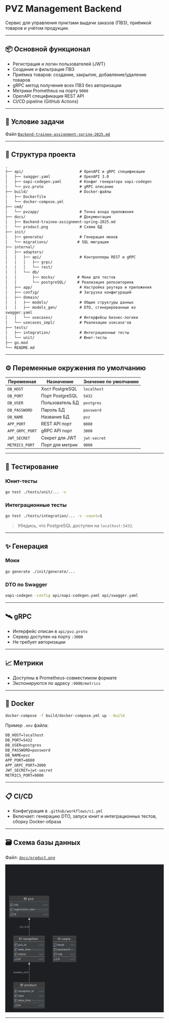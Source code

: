 # PVZ Management Backend

Сервис для управления пунктами выдачи заказов (ПВЗ), приёмкой товаров и учётом продукции.

---

## 📦 Основной функционал

- Регистрация и логин пользователей (JWT)
- Создание и фильтрация ПВЗ
- Приёмка товаров: создание, закрытие, добавление/удаление товаров
- gRPC метод получения всех ПВЗ без авторизации
- Метрики Prometheus на порту `9000`
- OpenAPI спецификация REST API
- CI/CD pipeline (GitHub Actions)

---

## 🧠 Условие задачи

Файл [`Backend-trainee-assignment-spring-2025.md`](./docs/Backend-trainee-assignment-spring-2025.md)

---

## 📁 Структура проекта

```
.
├── api/                         # OpenAPI и gRPC спецификации
│   ├── swagger.yaml             # OpenAPI 3.0
│   ├── oapi-codegen.yaml        # Конфиг генератора oapi-codegen
│   └── pvz.proto                # gRPC описание
├── build/                       # Docker-файлы
│   ├── Dockerfile
│   └── docker-compose.yml
├── cmd/
│   └── pvzapp/                  # Точка входа приложения
├── docs/                        # Документация
│   ├── Backend-trainee-assignment-spring-2025.md
│   └── product.png              # Схема БД
├── init/
│   ├── generate/                # Генерация моков
│   └── migrations/             # SQL миграции
├── internal/
│   ├── adapters/
│   │   ├── api/                 # Контроллеры REST и gRPC
│   │   │   ├── grpc/
│   │   │   └── rest/
│   │   └── db/
│   │       ├── mocks/          # Моки для тестов
│   │       └── postgreSQL/     # Реализация репозиториев
│   ├── app/                     # Настройка роутера и приложения
│   ├── config/                  # Загрузка конфигураций
│   ├── domain/
│   │   ├── models/              # Общие структуры данных
│   │   ├── models_gen/          # DTO, сгенерированные из swagger.yaml
│   │   └── usecases/            # Интерфейсы бизнес-логики
│   └── usecases_impl/           # Реализации usecase'ов
├── tests/
│   ├── integration/             # Интеграционные тесты
│   └── unit/                    # Юнит-тесты
├── go.mod
└── README.md
```

---

## ⚙️ Переменные окружения по умолчанию

| Переменная      | Назначение             | Значение по умолчанию |
|-----------------|------------------------|------------------------|
| `DB_HOST`       | Хост PostgreSQL        | `localhost`            |
| `DB_PORT`       | Порт PostgreSQL        | `5432`                 |
| `DB_USER`       | Пользователь БД        | `postgres`             |
| `DB_PASSWORD`   | Пароль БД              | `password`             |
| `DB_NAME`       | Название БД            | `pvz`                  |
| `APP_PORT`      | REST API порт          | `8080`                 |
| `APP_GRPC_PORT` | gRPC API порт          | `3000`                 |
| `JWT_SECRET`    | Секрет для JWT         | `jwt-secret`           |
| `METRICS_PORT`  | Порт для метрик        | `9000`                 |

---

## 🧪 Тестирование

### Юнит-тесты

```bash
go test ./tests/unit/... -v
```

### Интеграционные тесты

```bash
go test ./tests/integration/... -v -count=1
```

> Убедись, что PostgreSQL доступен на `localhost:5432`.

---

## ✨ Генерация

### Моки

```bash
go generate ./init/generate/...
```

### DTO по Swagger

```bash
oapi-codegen -config api/oapi-codegen.yaml api/swagger.yaml
```

---

## 🛰️ gRPC

- Интерфейс описан в `api/pvz.proto`
- Сервер доступен на порту `:3000`
- Не требует авторизации

---

## 📈 Метрики

- Доступны в Prometheus-совместимом формате
- Экспонируются по адресу `:9000/metrics`

---

## 🐳 Docker

```bash
docker-compose -f build/docker-compose.yml up --build
```

Пример `.env` файла:

```env
DB_HOST=localhost
DB_PORT=5432
DB_USER=postgres
DB_PASSWORD=password
DB_NAME=pvz
APP_PORT=8080
APP_GRPC_PORT=3000
JWT_SECRET=jwt-secret
METRICS_PORT=9000
```

---

## 📋 CI/CD

- Конфигурация в `.github/workflows/ci.yml`
- Включает: генерацию DTO, запуск юнит и интеграционных тестов, сборку Docker-образа

---

## 🗃️ Схема базы данных

Файл: [`docs/product.png`](./docs/product.png)

![db schema](docs/product.png)

---
